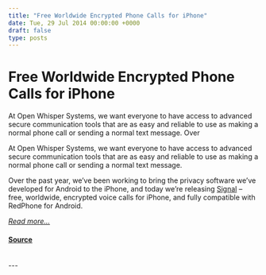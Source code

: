 ```yaml
---
title: "Free Worldwide Encrypted Phone Calls for iPhone"
date: Tue, 29 Jul 2014 00:00:00 +0000
draft: false
type: posts
---
```

# Free Worldwide Encrypted Phone Calls for iPhone





 At Open Whisper Systems, we want everyone to have access to advanced secure communication tools that are as easy and reliable to use as making a normal phone call or sending a normal text message. Over

At Open Whisper Systems, we want everyone to have access to advanced secure communication tools that are as easy and reliable to use as making a normal phone call or sending a normal text message.

Over the past year, we’ve been working to bring the privacy software we’ve developed for Android to the iPhone, and today we’re releasing [Signal](https://itunes.apple.com/app/id874139669) – free, worldwide, encrypted voice calls for iPhone, and fully compatible with RedPhone for Android.

[_Read more..._](https://signal.org/blog/signal/)

#### [Source](https://signal.org/blog/signal/)

<br/>
---

